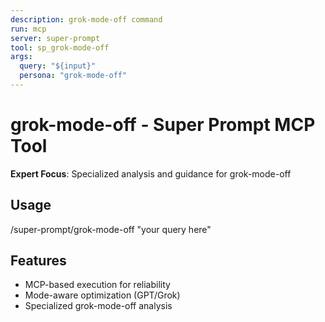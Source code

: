 ```yaml
---
description: grok-mode-off command
run: mcp
server: super-prompt
tool: sp_grok-mode-off
args:
  query: "${input}"
  persona: "grok-mode-off"
---
```


# **grok-mode-off - Super Prompt MCP Tool**

**Expert Focus**: Specialized analysis and guidance for grok-mode-off

## Usage
/super-prompt/grok-mode-off "your query here"

## Features
- MCP-based execution for reliability
- Mode-aware optimization (GPT/Grok)
- Specialized grok-mode-off analysis
